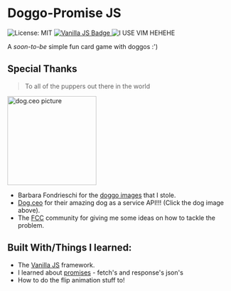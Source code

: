 # Doggo-Promise JS
![License: MIT](https://img.shields.io/badge/License-MIT-yellow.svg)
<a href="http://vanilla-js.com/">
    <img src="https://img.shields.io/badge/vanilla-javascript-brightgreen" alt="Vanilla JS Badge">
</a>
![I USE VIM HEHEHE](https://img.shields.io/badge/made%20with-vim%E2%9D%A4%EF%B8%8F-blue)


A _soon-to-be_ simple fun card game with doggos :') 


## Special Thanks

>To all of the puppers out there in the world

<a href="https://dog.ceo/">
    <img src="https://dog.ceo/img/dog.jpg" alt="dog.ceo picture" width="200px">
</a>

* Barbara Fondrieschi for the [doggo images](https://www.behance.net/gallery/74559013/Pups?tracking_source=search%7Cdog&isa0=1) that I stole.
* [Dog.ceo](https://www.youtube.com/watch?v=dQw4w9WgXcQ) for their amazing dog as a service API!!! (Click the dog image above).
* The [FCC](https://www.youtube.com/watch?v=ZniVgo8U7ek) community for giving me some ideas on how to tackle the problem.





## Built With/Things I learned:
* The [Vanilla JS](http://vanilla-js.com/) framework.
* I learned about [promises](https://developer.mozilla.org/en-US/docs/Web/JavaScript/Reference/Global_Objects/Promise) - fetch's and response's json's
* How to do the flip animation stuff to!

